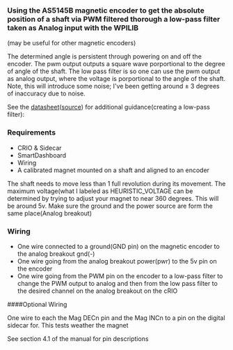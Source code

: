 ###  Using the AS5145B magnetic encoder to get the absolute position of a shaft via PWM filtered thorough a low-pass filter taken as Analog input with the WPILIB

(may be useful for other magnetic encoders)

The determined angle is persistent through powering on and off the encoder. The pwm output outputs a square wave porportional to the degree of angle of the shaft. The low pass filter is so one can use the pwm output as analog output, where the voltage is porportional to the angle of the shaft. Note, this will introduce some noise; I've been getting around ± 3 degrees of inaccuracy due to noise.

 See the [datasheet](http://www.ams.com/eng/content/download/50206/533867/34237)([source](http://www.ams.com/eng/Products/Magnetic-Position-Sensors/Magnetic-Rotary-Position-Sensors/AS5145B)) for additional guidance(creating a low-pass filter):

### Requirements

* CRIO & Sidecar
* SmartDashboard
* Wiring
* A calibrated magnet mounted on a shaft and aligned to an encoder

The shaft needs to move less than 1 full revolution during its movement. 
The maximum voltage(what I labeled as HEURISTIC_VOLTAGE can be determined by trying to adjust your magnet to near 360 degrees. This will be around 5v. Make sure the ground and the power source are form the same place(Analog breakout)
 
 
### Wiring
 * One wire connected to a ground(GND pin) on the magnetic encoder to the analog breakout gnd(-) 
 * One wire going from the analog breakout power(pwr) to the 5v pin on the encoder
 * One wire going from the PWM pin on the encoder to a low-pass filter to change the PWM output to analog and then from the low pass filter to the desired channel on the analog breakout on the cRIO
 
####Optional Wiring

 One wire to each the Mag DECn pin and the Mag INCn to a pin on the digital sidecar for. This tests weather the magnet 

 See section 4.1 of the manual for pin descriptions 
